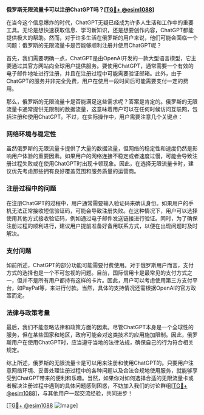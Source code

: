 **俄罗斯无限流量卡可以注册ChatGPT吗？[[TG💪+ @esim1088](https://t.me/s/esim1088)]**

在当今这个信息爆炸的时代，ChatGPT无疑已经成为许多人生活和工作中的重要工具。无论是想快速获取信息、学习新知识，还是想要创作内容，ChatGPT都能提供极大的帮助。然而，对于许多生活在俄罗斯的用户来说，他们可能会面临一个问题：俄罗斯的无限流量卡是否能够顺利注册并使用ChatGPT呢？

首先，我们需要明确一点，ChatGPT是由OpenAI开发的一款大型语言模型，它主要通过其官方网站向全球用户提供服务。要使用ChatGPT，通常需要一个有效的电子邮件地址进行注册，并且在注册过程中可能需要验证邮箱。此外，由于ChatGPT的服务并非完全免费，用户在使用一段时间后可能需要支付一定的费用。

那么，俄罗斯的无限流量卡是否能满足这些需求呢？答案是肯定的。俄罗斯的无限流量卡通常提供无限制的数据流量，这意味着用户可以在任何时候访问互联网，包括注册和使用ChatGPT。不过，在实际操作中，用户需要注意几个关键点：

### 网络环境与稳定性

虽然俄罗斯的无限流量卡提供了大量的数据流量，但网络的稳定性和速度仍然是影响用户体验的重要因素。如果用户的网络连接不稳定或者速度过慢，可能会导致注册过程失败或在使用ChatGPT时出现卡顿现象。因此，在选择无限流量卡时，建议优先考虑那些拥有良好覆盖范围和服务质量的运营商。

### 注册过程中的问题

在注册ChatGPT的过程中，用户通常需要输入验证码来确认身份。如果用户的手机无法正常接收短信验证码，可能会导致注册失败。在这种情况下，用户可以选择使用其他方式接收验证码，例如通过电子邮件发送链接进行验证。同时，为了确保注册过程的顺利进行，建议用户提前准备好备用联系方式，以便在出现问题时及时解决。

### 支付问题

如前所述，ChatGPT的部分功能可能需要付费使用。对于俄罗斯用户而言，支付方式的选择也是一个不可忽视的问题。目前，国际信用卡是最常见的支付方式之一，但并不是所有用户都持有这样的卡片。因此，用户可以考虑使用第三方支付平台，如PayPal等，来进行付款。当然，具体的支持情况还需根据OpenAI的官方政策而定。

### 法律与政策考量

最后，我们不能忽略法律和政策方面的因素。尽管ChatGPT本身是一个全球性的服务，但在某些国家和地区，政府可能会对这类技术的应用施加限制。因此，俄罗斯用户在使用ChatGPT时，应当遵守当地的法律法规，确保自己的行为符合相关规定。

综上所述，俄罗斯的无限流量卡是可以用来注册和使用ChatGPT的。只要用户注意网络环境、妥善处理注册过程中的各种问题以及合法合规地使用服务，就能够享受到ChatGPT带来的便利和乐趣。当然，如果你对如何选择合适的无限流量卡或者解决注册过程中遇到的具体问题感到困惑，不妨加入我们的讨论群组[[TG💪+ @esim1088](https://t.me/s/esim1088)]，与其他用户一起交流经验，共同进步！

[[TG💪+ @esim1088](https://t.me/s/esim1088) ![Image](https://i.postimg.cc/4NQfJmqS/Snipaste-2025-05-13-00-14-12.png)]